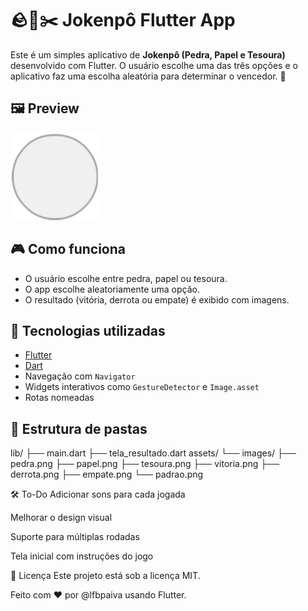 # 🪨📄✂️ Jokenpô Flutter App

Este é um simples aplicativo de **Jokenpô (Pedra, Papel e Tesoura)** desenvolvido com Flutter. O usuário escolhe uma das três opções e o aplicativo faz uma escolha aleatória para determinar o vencedor. 🚀

## 🖼️ Preview

![Preview](assets/images/padrao.png)

## 🎮 Como funciona

- O usuário escolhe entre pedra, papel ou tesoura.
- O app escolhe aleatoriamente uma opção.
- O resultado (vitória, derrota ou empate) é exibido com imagens.

## 📱 Tecnologias utilizadas

- [Flutter](https://flutter.dev/)
- [Dart](https://dart.dev/)
- Navegação com `Navigator`
- Widgets interativos como `GestureDetector` e `Image.asset`
- Rotas nomeadas

## 📁 Estrutura de pastas

lib/ ├── main.dart ├── tela_resultado.dart assets/ └── images/ ├── pedra.png ├── papel.png ├── tesoura.png ├── vitoria.png ├── derrota.png ├── empate.png └── padrao.png

🛠️ To-Do
 Adicionar sons para cada jogada

 Melhorar o design visual

 Suporte para múltiplas rodadas

 Tela inicial com instruções do jogo

📃 Licença
Este projeto está sob a licença MIT.

Feito com ❤️ por @lfbpaiva usando Flutter.

